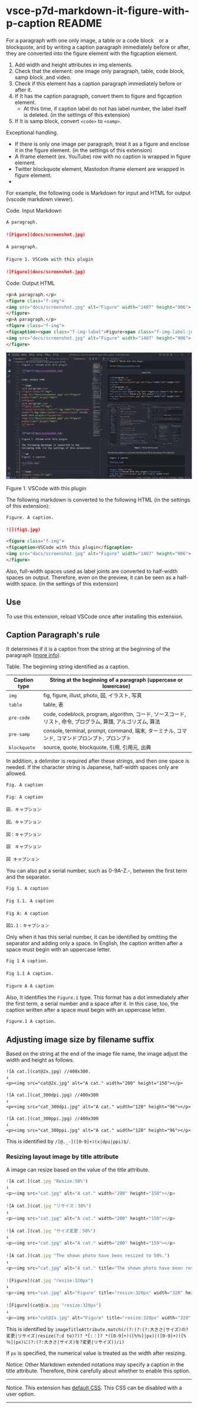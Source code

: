 # vsce-p7d-markdown-it-figure-with-p-caption README

For a paragraph with one only image, a table or a code block　or a blockquote, and by writing a caption paragraph immediately before or after, they are converted into the figure element with the figcaption element.

1. Add width and height attributes in img elements.
2. Check that the element: one image only paragraph, table, code block, samp block ,and video.
3. Check if this element has a caption paragraph immediately before or after it.
4. If It has the caption paragraph, convert them to figure and figcaption element.
   - At this time, if caption label do not has label number, the label itself is deleted. (in the settings of this extension)
5. If It is samp block, convert `<code>` to `<samp>`.

Exceptional handling.

- If there is only one image per paragraph, treat it as a figure and enclose it in the figure element. (in the settings of this extension)
- A iframe element (ex. YouTube) row with no caption is wrapped in figure element.
- Twitter blockquote element, Mastodon iframe element are wrapped in figure element.
- 

For example, the following code is Markdown for input and HTML for output (vscode markdown viewer).

Code. Input Markdown

```md
A paragraph.

![Figure](docs/screenshot.jpg)

A paragraph.

Figure 1. VSCode with this plugin

![Figure](docs/screenshot.jpg)
```

Code: Output HTML

```html
<p>A paragraph.</p>
<figure class="f-img">
<img src="docs/screenshot.jpg" alt="Figure" width="1407" height="906">
</figure>
<p>A paragraph.</p>
<figure class="f-img">
<figcaption><span class="f-img-label">Figure<span class="f-img-label-joint">.</span></span> VSCode with this plugin</figcaption>
<img src="docs/screenshot.jpg" alt="Figure" width="1407" height="906">
</figure>
```

![Figure](docs/screenshot.jpg)

Figure 1. VSCode with this plugin

The following markdown is converted to the following HTML (in the settings of this extension):

```md
Figure. A caption.

![](fig1.jpg)
```

```html
<figure class="f-img">
<figcaption>VSCode with this plugin</figcaption>
<img src="docs/screenshot.jpg" alt="Figure" width="1407" height="906">
</figure>
```

Also, full-width spaces used as label joints are converted to half-width spaces on output. Therefore, even on the preview, it can be seen as a half-width space. (in the settings of this extension)

## Use

To use this extension, reload VSCode once after installing this extension.

## Caption Paragraph's rule

It determines if it is a caption from the string at the beginning of the paragraph ([more info](https://github.com/peaceroad/p7d-markdown-it-p-captions)).

Table. The beginning string identified as a caption.

| Caption type | String at the beginning of a paragraph (uppercase or lowercase) |
| ---- | ---- |
| `img` | fig, figure, illust, photo, 図, イラスト, 写真 |
| `table` | table, 表 |
| `pre-code` | code, codeblock, program, algorithm, コード, ソースコード, リスト, 命令, プログラム, 算譜, アルゴリズム, 算法 |
| `pre-samp` | console, terminal, prompt, command, 端末, ターミナル, コマンド, コマンドプロンプト, プロンプト |
| `blockquote` | source, quote, blockquote, 引用, 引用元, 出典 |

In addition, a delimiter is required after these strings, and then one space is needed. If the character string is Japanese, half-width spaces only are allowed. 

```md
Fig. A caption

Fig: A caption

図．キャプション

図。キャプション

図：キャプション

図　キャプション

図 キャプション
```

You can also put a serial number, such as 0-9A-Z.-, between the first term and the separator.

```md
Fig 1. A caption

Fig 1.1. A caption

Fig A: A caption

図1.1：キャプション
```

Only when it has this serial number, it can be identified by omitting the separator and adding only a space. In English, the caption written after a space must begin with an uppercase letter.

```md
Fig 1 A caption.

Fig 1.1 A caption.

Figure A A caption
```

Also, It identifies the `Figure.1` type. This format has a dot immediately after the first term, a serial number and a space after it. In this case, too, the caption written after a space must begin with an uppercase letter.

```md
Figure.1 A caption.
```
## Adjusting image size by filename suffix

Based on the string at the end of the image file name, the image adjust the width and height as follows.

```plain
![A cat.](cat@2x.jpg) //400x300.
↓
<p><img src="cat@2x.jpg" alt="A cat." width="200" height="150"></p>

![A cat.](cat_300dpi.jpg) //400x300
↓
<p><img src="cat_300dpi.jpg" alt="A cat." width="128" height="96"></p>

![A cat.](cat_300ppi.jpg) //400x300
↓
<p><img src="cat_300ppi.jpg" alt="A cat." width="128" height="96"></p>
```

This is identified by `/[@._-]([0-9]+)(x|dpi|ppi)$/`.


### Resizing layout image by title attribute

A image can resize based on the value of the title attribute.

```js
![A cat.](cat.jpg "Resize:50%")
↓
<p><img src="cat.jpg" alt="A cat." width="200" height="150"></p>

![A cat.](cat.jpg "リサイズ：50%")
↓
<p><img src="cat.jpg" alt="A cat." width="200" height="150"></p>

![A cat.](cat.jpg "サイズ変更：50%")
↓
<p><img src="cat.jpg" alt="A cat." width="200" height="150"></p>

![A cat.](cat.jpg "The shown photo have been resized to 50%.")
↓
<p><img src="cat.jpg" alt="A cat." title="The shown photo have been resized to 50%." width="200" height="150"></p>

![Figure](cat.jpg "resize:320px")
↓
<p><img src="cat.jpg" alt="Figure" title="resize:320px" width="320" height="240"></p>

![Figure](cat@2x.jpg "resize:320px")
↓
<p><img src="cat@2x.jpg" alt="Figure" title="resize:320px" width="320" height="240"></p>
```

This is identified by `imageTitleAttribute.match(/(?:(?:(?:大きさ|サイズ)の?変更|リサイズ|resize(?:d to)?)? *[:：]? *([0-9]+)([%％]|px)|([0-9]+)([%％]|px)に(?:(?:大きさ|サイズ)を?変更|リサイズ))/i)`

If `px` is specified, the numerical value is treated as the width after resizing.

Notice: Other Markdown extended notations may specify a caption in the title attribute. Therefore, think carefully about whether to enable this option.

---

Notice. This extension has [default CSS](https://github.com/peaceroad/vsce-p7d-markdown-it-figure-with-p-caption/blob/main/style/figure-with-p-caption.css). This CSS can be disabled with a user option.

---
